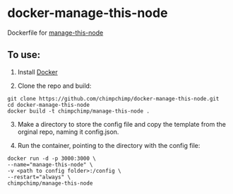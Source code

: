 # docker-manage-this-node

Dockerfile for [manage-this-node](https://github.com/onedr0p/manage-this-node)

## To use:
1. Install [Docker](https://www.docker.com/)

2. Clone the repo and build:

  ```
  git clone https://github.com/chimpchimp/docker-manage-this-node.git
  cd docker-manage-this-node
  docker build -t chimpchimp/manage-this-node .
  ```
3. Make a directory to store the config file and copy the template from the orginal repo, naming it config.json.

4. Run the container, pointing to the directory with the config file:
  ```
  docker run -d -p 3000:3000 \
  --name="manage-this-node" \
  -v <path to config folder>:/config \
  --restart="always" \
  chimpchimp/manage-this-node
  ```
